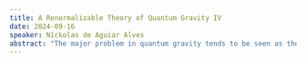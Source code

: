 ```yaml
---
title: A Renormalizable Theory of Quantum Gravity IV
date: 2024-09-16
speaker: Níckolas de Aguiar Alves
abstract: "The major problem in quantum gravity tends to be seen as the difficulty in obtaining an ultraviolet completion of general relativity. Pure general relativity is a non-renormalizable theory, and therefore loses its predictability on scales close to the Planck scale. Interestingly, however, adding quadratic terms in the curvatures to the action of gravity makes the theory perturbatively renormalizable, a fact known at least since the 1970s (and suspected since the 1960s). In this series of lectures, I intend to revisit general concepts of renormalization in curved spacetimes (in the case of both QFTCS and general relativity) and argue that quadratic terms are to be expected in a quantum theory of gravity. Having done so, I will discuss the advantages, disadvantages, and my criticisms of the quadratic gravity program."
---
```

